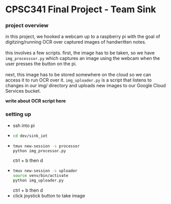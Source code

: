 # CPSC341 Final Project - Team Sink 

### project overview
in this project, we hooked a webcam up to a raspberry pi with the goal of digitzing/running OCR over captured images of handwritten notes. \
\
this involves a few scripts. first, the image has to be taken, so we have ```img_processsor.py``` which captures an image using the webcam when the user presses the button on the pi. \
\
next, this image has to be stored somewhere on the cloud so we can access it to run OCR over it. ```img_uploader.py``` is a script that listens to changes in our img/ directory and uploads new images to our Google Cloud Services bucket.

**write about OCR script here**

### setting up
* ssh into pi
* ```bash
  cd dev/sink_iot
  ```
* ```bash
  tmux new-session -s processor
  python img_processor.py
  ```
  ctrl + b then d
* ```bash
  tmux new-session -s uploader
  source venv/bin/activate
  python img_uploader.py
  ```
  ctrl + b then d
* click joystick button to take image
